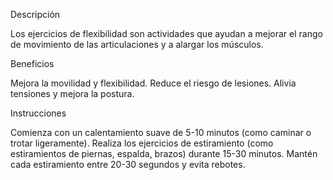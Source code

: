 Descripción

Los ejercicios de flexibilidad son actividades que ayudan a mejorar el rango de movimiento de las articulaciones y a alargar los músculos.

Beneficios

Mejora la movilidad y flexibilidad.
Reduce el riesgo de lesiones.
Alivia tensiones y mejora la postura.

Instrucciones

Comienza con un calentamiento suave de 5-10 minutos (como caminar o trotar ligeramente).
Realiza los ejercicios de estiramiento (como estiramientos de piernas, espalda, brazos) durante 15-30 minutos.
Mantén cada estiramiento entre 20-30 segundos y evita rebotes.
